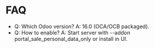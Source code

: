 # FAQ

- Q: Which Odoo version? A: 16.0 (OCA/OCB packaged).
- Q: How to enable? A: Start server with --addon portal_sale_personal_data_only or install in UI.
